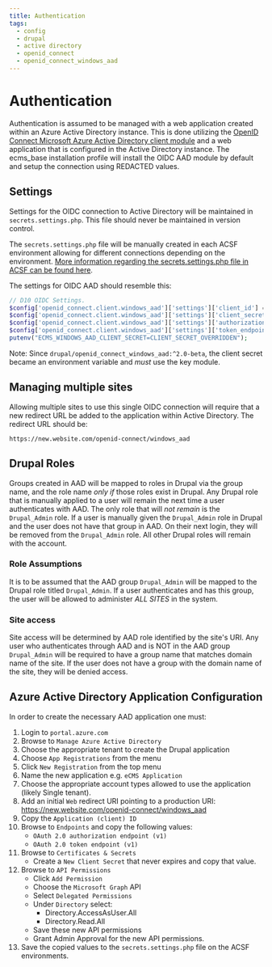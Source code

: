 ```yaml
---
title: Authentication
tags:
  - config
  - drupal
  - active directory
  - openid_connect
  - openid_connect_windows_aad
---
```

# Authentication

Authentication is assumed to be managed with a web application created within
an Azure Active Directory instance. This is done utilizing the [OpenID Connect Microsoft Azure Active Directory client module](https://www.drupal.org/project/openid_connect_windows_aad)
and a web application that is configured in the Active Directory instance.
The ecms_base installation profile will install the OIDC AAD module by default and setup the
connection using REDACTED values.

## Settings
Settings for the OIDC connection to Active Directory will be maintained in
`secrets.settings.php`. This file should never be maintained in version control.

The `secrets.settings.php` file will be manually created in each ACSF environment
allowing for different connections depending on the environment. [More information
regarding the secrets.settings.php file in ACSF can be found here](https://docs.acquia.com/resource/secrets/#secrets-settings-php-file).

The settings for OIDC AAD should resemble this:
```php
// D10 OIDC Settings.
$config['openid_connect.client.windows_aad']['settings']['client_id'] = 'CLIENT_ID_OVERRIDDEN';
$config['openid_connect.client.windows_aad']['settings']['client_secret'] = 'CLIENT_SECRET_OVERRIDDEN';
$config['openid_connect.client.windows_aad']['settings']['authorization_endpoint_wa'] = 'https://AUTHORIZATION_URL_ENDPOINT_NEEDED/oauth2/v2.0/authorize';
$config['openid_connect.client.windows_aad']['settings']['token_endpoint_wa'] = 'https://TOKEN_ENDPOINT_NEEDED/oauth2/v2.0/token';
putenv("ECMS_WINDOWS_AAD_CLIENT_SECRET=CLIENT_SECRET_OVERRIDDEN");
```

Note: Since `drupal/openid_connect_windows_aad:^2.0-beta`, the client secret
became an environment variable and _must_ use the key module.

## Managing multiple sites
Allowing multiple sites to use this single OIDC connection will require that a new
redirect URL be added to the application within Active Directory. The redirect
URL should be:

`https://new.website.com/openid-connect/windows_aad`

## Drupal Roles
Groups created in AAD will be mapped to roles in Drupal via the group
name, and the role name _only if_ those roles exist in Drupal. Any Drupal role
that is manually applied to a user will remain the next time a user
authenticates with AAD. The only role that will _not remain_ is the
`Drupal_Admin` role. If a user is manually given the `Drupal_Admin` role
in Drupal and the user does not have that group in AAD. On their next login,
they will be removed from the `Drupal_Admin` role. All other Drupal roles
will remain with the account.

### Role Assumptions
It is to be assumed that the AAD group `Drupal_Admin` will be mapped to the Drupal role
titled `Drupal_Admin`. If a user authenticates and has this group, the user will
be allowed to administer _ALL SITES_ in the system.

### Site access
Site access will be determined by AAD role identified by the site's URI.
Any user who authenticates through AAD and is NOT in the AAD group `Drupal_Admin`
will be required to have a group name that matches domain name of the site.
If the user does not have a group with the domain name of the site, they will be denied access.

## Azure Active Directory Application Configuration
In order to create the necessary AAD application one must:
1. Login to `portal.azure.com`
2. Browse to `Manage Azure Active Directory`
3. Choose the appropriate tenant to create the Drupal application
4. Choose `App Registrations` from the menu
5. Click `New Registration` from the top menu
6. Name the new application e.g. `eCMS Application`
7. Choose the appropriate account types allowed to use the application
   (likely Single tenant).
8. Add an initial `Web` redirect URI pointing to a production URI:
   https://new.website.com/openid-connect/windows_aad
9. Copy the `Application (client) ID`
9. Browse to `Endpoints` and copy the following values:
     - `OAuth 2.0 authorization endpoint (v1)`
     - `OAuth 2.0 token endpoint (v1)`
10. Browse to `Certificates & Secrets`
     - Create a `New Client Secret` that never expires and copy that value.
11. Browse to `API Permissions`
     - Click `Add Permission`
     - Choose the `Microsoft Graph` API
     - Select `Delegated Permissions`
     - Under `Directory` select:
         - Directory.AccessAsUser.All
         - Directory.Read.All
     - Save these new API permissions
     - Grant Admin Approval for the new API permissions.
12. Save the copied values to the `secrets.settings.php` file on the ACSF environments.




